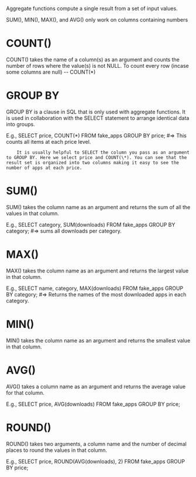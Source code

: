 Aggregate functions compute a single result from a set of input values.

SUM(), MIN(), MAX(), and AVG() only work on columns containing numbers

# COUNT()
COUNT()  takes the name of a column(s) as an argument and counts the number of rows where the value(s) is not NULL.
  To count every row (incase some columns are null) -- COUNT(\*)

# GROUP BY
GROUP BY is a clause in SQL that is only used with aggregate functions. It is used in collaboration with the SELECT statement to arrange identical data into groups.

E.g., SELECT price, COUNT(\*)
      FROM fake_apps
      GROUP BY price;
        #=> This counts all items at each price level.

        It is usually helpful to SELECT the column you pass as an argument to GROUP BY. Here we select price and COUNT(\*). You can see that the result set is organized into two columns making it easy to see the number of apps at each price.

# SUM()
SUM() takes the column name as an argument and returns the sum of all the values in that column.

E.g., SELECT category, SUM(downloads)
      FROM fake_apps
      GROUP BY category;
        #=> sums all downloads per category.

# MAX()
MAX() takes the column name as an argument and returns the largest value in that column.

E.g., SELECT name, category, MAX(downloads)
      FROM fake_apps
      GROUP BY category;
        #=> Returns the names of the most downloaded apps in each category.


# MIN()
MIN() takes the column name as an argument and returns the smallest value in that column.


# AVG()
AVG() takes a column name as an argument and returns the average value for that column.

E.g., SELECT price, AVG(downloads)
      FROM fake_apps
      GROUP BY price;

# ROUND()
ROUND() takes two arguments, a column name and the number of decimal places to round the values in that column.

E.g., SELECT price, ROUND(AVG(downloads), 2)
      FROM fake_apps
      GROUP BY price;
